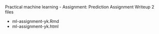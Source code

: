 Practical machine learning - Assignment: Prediction Assignment Writeup
2 files
 - ml-assignment-yk.Rmd
 - ml-assignment-yk.html
